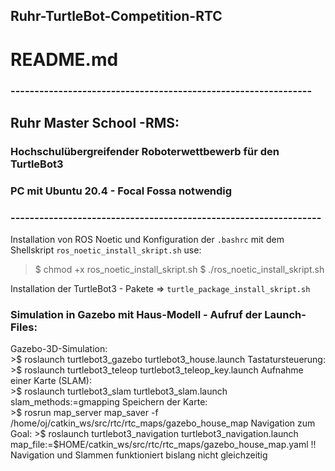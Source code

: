 ## Ruhr-TurtleBot-Competition-RTC
# README.md
### ---------------------------------------------------------------
## Ruhr Master School -RMS:
### Hochschulübergreifender Roboterwettbewerb für den TurtleBot3
### PC mit Ubuntu 20.4 - Focal Fossa  notwendig
### -----------------------------------------------------------------
Installation von ROS Noetic und Konfiguration der `.bashrc` mit dem Shellskript  `ros_noetic_install_skript.sh`
use: 
>$ chmod +x ros_noetic_install_skript.sh
>$ ./ros_noetic_install_skript.sh

Installation der TurtleBot3 - Pakete =>     `turtle_package_install_skript.sh`

### Simulation in Gazebo mit Haus-Modell - Aufruf der Launch-Files:

Gazebo-3D-Simulation:           
    >$ roslaunch turtlebot3_gazebo turtlebot3_house.launch
Tastatursteuerung:              
    >$ roslaunch turtlebot3_teleop turtlebot3_teleop_key.launch
Aufnahme einer Karte (SLAM):    
    >$ roslaunch turtlebot3_slam turtlebot3_slam.launch slam_methods:=gmapping
Speichern der Karte:            
    >$ rosrun map_server map_saver -f /home/oj/catkin_ws/src/rtc/rtc_maps/gazebo_house_map
Navigation zum Goal:
    >$ roslaunch turtlebot3_navigation turtlebot3_navigation.launch map_file:=$HOME/catkin_ws/src/rtc/rtc_maps/gazebo_house_map.yaml
                                !!  Navigation und Slammen funktioniert bislang nicht gleichzeitig

